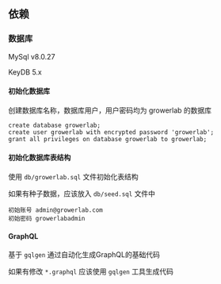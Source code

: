 ## 依赖

### 数据库

MySql v8.0.27

KeyDB 5.x

#### 初始化数据库

创建数据库名称，数据库用户，用户密码均为 growerlab 的数据库

```
create database growerlab;
create user growerlab with encrypted password 'growerlab';
grant all privileges on database growerlab to growerlab;
```

#### 初始化数据库表结构

使用 `db/growerlab.sql` 文件初始化表结构

如果有种子数据，应该放入 `db/seed.sql` 文件中

```
初始账号 admin@growerlab.com
初始密码 growerlabadmin
```

#### GraphQL

基于 `gqlgen` 通过自动化生成GraphQL的基础代码

如果有修改 `*.graphql` 应该使用 `gqlgen` 工具生成代码
